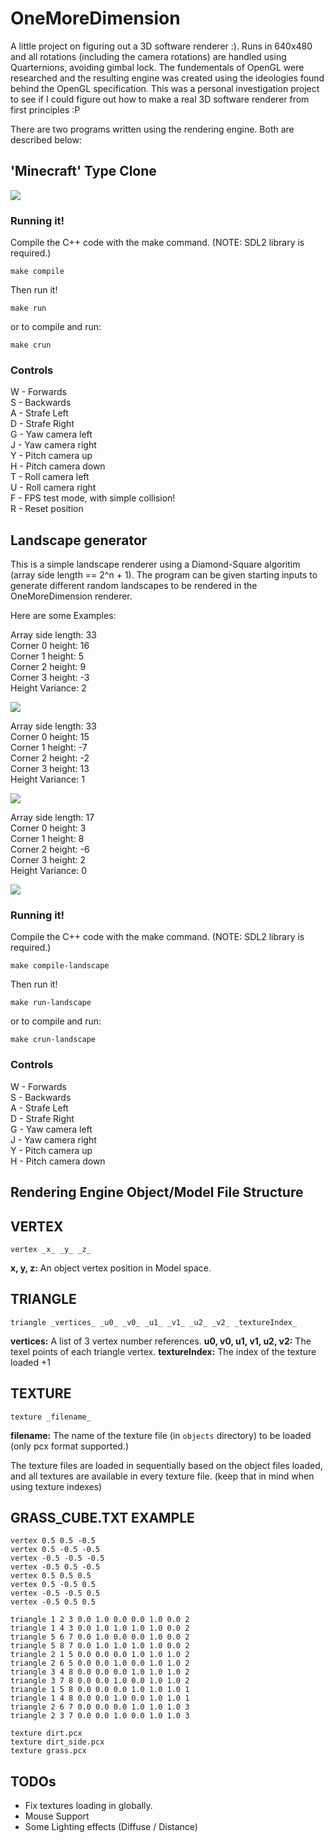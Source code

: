 # OneMoreDimension

A little project on figuring out a 3D software renderer :). Runs in 640x480 and all rotations (including the camera rotations) are handled using Quarternions, avoiding gimbal lock. The fundementals of OpenGL were researched and the resulting engine was created using the ideologies found behind the OpenGL specification. This was a personal investigation project to see if I could figure out how to make a real 3D software renderer from first principles :P

There are two programs written using the rendering engine. Both are described below:

## 'Minecraft' Type Clone

![](images/blocks.gif)

### Running it!

Compile the C++ code with the make command. (NOTE: SDL2 library is required.)

`make compile`

Then run it!

`make run`

or to compile and run:

`make crun`

### Controls

W - Forwards\
S - Backwards\
A - Strafe Left\
D - Strafe Right\
G - Yaw camera left\
J - Yaw camera right\
Y - Pitch camera up\
H - Pitch camera down\
T - Roll camera left\
U - Roll camera right\
F - FPS test mode, with simple collision!\
R - Reset position

## Landscape generator

This is a simple landscape renderer using a Diamond-Square algoritim (array side length == 2^n + 1). The program can be given starting inputs to generate different random landscapes to be rendered in the OneMoreDimension renderer.

Here are some Examples:

Array side length: 33\
Corner 0 height: 16\
Corner 1 height: 5\
Corner 2 height: 9\
Corner 3 height: -3\
Height Variance: 2

![](images/landscape1.png)

Array side length: 33\
Corner 0 height: 15\
Corner 1 height: -7\
Corner 2 height: -2\
Corner 3 height: 13\
Height Variance: 1

![](images/landscape2.png)

Array side length: 17\
Corner 0 height: 3\
Corner 1 height: 8\
Corner 2 height: -6\
Corner 3 height: 2\
Height Variance: 0

![](images/landscape3.png)


### Running it!

Compile the C++ code with the make command. (NOTE: SDL2 library is required.)

`make compile-landscape`

Then run it!

`make run-landscape`

or to compile and run:

`make crun-landscape`

### Controls

W - Forwards\
S - Backwards\
A - Strafe Left\
D - Strafe Right\
G - Yaw camera left\
J - Yaw camera right\
Y - Pitch camera up\
H - Pitch camera down

## Rendering Engine Object/Model File Structure

VERTEX
------
`vertex _x_ _y_ _z_`

**x, y, z:** An object vertex position in Model space.

TRIANGLE
--------
`triangle _vertices_ _u0_ _v0_ _u1_ _v1_ _u2_ _v2_ _textureIndex_`

**vertices:** A list of 3 vertex number references.
**u0, v0, u1, v1, u2, v2:** The texel points of each triangle vertex.
**textureIndex:** The index of the texture loaded +1


TEXTURE
-------
`texture _filename_`

**filename:** The name of the texture file (in `objects` directory) to be loaded (only pcx format supported.)

The texture files are loaded in sequentially based on the object files loaded, and all textures are available in every texture file. (keep that in mind when using texture indexes) 

GRASS_CUBE.TXT EXAMPLE
----------------

```
vertex 0.5 0.5 -0.5
vertex 0.5 -0.5 -0.5
vertex -0.5 -0.5 -0.5
vertex -0.5 0.5 -0.5
vertex 0.5 0.5 0.5
vertex 0.5 -0.5 0.5
vertex -0.5 -0.5 0.5
vertex -0.5 0.5 0.5

triangle 1 2 3 0.0 1.0 0.0 0.0 1.0 0.0 2
triangle 1 4 3 0.0 1.0 1.0 1.0 1.0 0.0 2
triangle 5 6 7 0.0 1.0 0.0 0.0 1.0 0.0 2
triangle 5 8 7 0.0 1.0 1.0 1.0 1.0 0.0 2
triangle 2 1 5 0.0 0.0 0.0 1.0 1.0 1.0 2
triangle 2 6 5 0.0 0.0 1.0 0.0 1.0 1.0 2
triangle 3 4 8 0.0 0.0 0.0 1.0 1.0 1.0 2
triangle 3 7 8 0.0 0.0 1.0 0.0 1.0 1.0 2
triangle 1 5 8 0.0 0.0 0.0 1.0 1.0 1.0 1
triangle 1 4 8 0.0 0.0 1.0 0.0 1.0 1.0 1
triangle 2 6 7 0.0 0.0 0.0 1.0 1.0 1.0 3
triangle 2 3 7 0.0 0.0 1.0 0.0 1.0 1.0 3

texture dirt.pcx
texture dirt_side.pcx
texture grass.pcx
```

## TODOs

- Fix textures loading in globally.
- Mouse Support
- Some Lighting effects (Diffuse / Distance)

